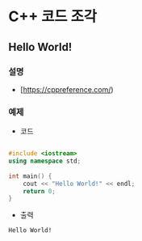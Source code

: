﻿# C++ 코드 조각


## Hello World!

### 설명

* [https://cppreference.com/)


### 예제

* 코드

```C++

#include <iostream>
using namespace std;
 
int main() {
    cout << "Hello World!" << endl;
    return 0;
}

```


* 출력

```
Hello World!

```




